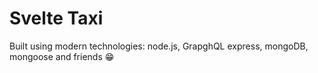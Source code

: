 # Svelte Taxi 

Built using modern technologies: node.js, GrapghQL express, mongoDB, mongoose and friends 😁

